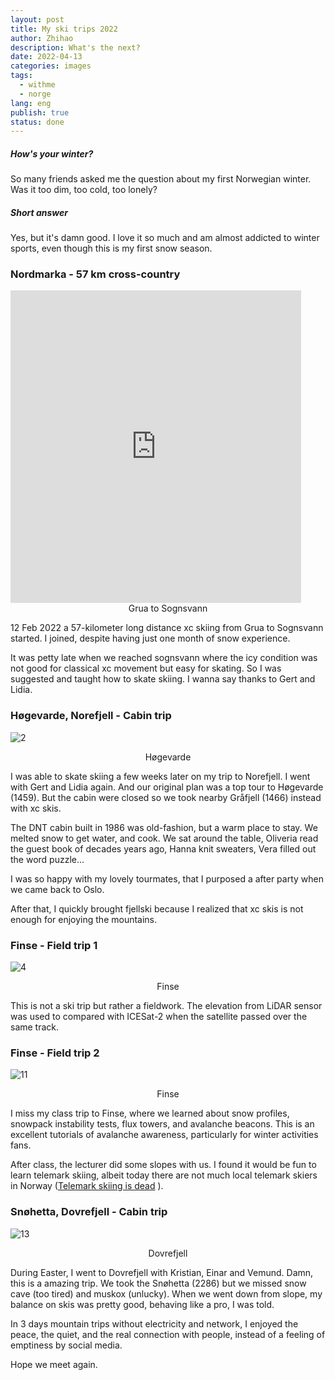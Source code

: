 ```yaml
---
layout: post
title: My ski trips 2022
author: Zhihao
description: What's the next?
date: 2022-04-13
categories: images
tags:
  - withme
  - norge
lang: eng
publish: true
status: done
---
```

##### How's your winter?

So many friends asked me the question about my first Norwegian winter. Was it too dim, too cold, too lonely?

##### Short answer

Yes, but it's damn good. I love it so much and am almost addicted to winter sports, even though this is my first snow season.



### Nordmarka - 57 km cross-country

<iframe src='https://connect.garmin.com/modern/activity/embed/8284575517' title='Lunner Cross Country Classic Skiing' width='465' height='500' frameborder='0'></iframe>

<center>Grua to Sognsvann </center>

12 Feb 2022 a 57-kilometer long distance xc skiing from Grua to Sognsvann started. I joined, despite having just one month of snow experience. 

It was petty late when we reached sognsvann where the icy condition was not good for classical xc movement but easy for skating. So I was suggested and taught how to skate skiing. I wanna say thanks to Gert and Lidia.

### Høgevarde, Norefjell - Cabin trip

![2](https://drscdn.500px.org/photo/1046875037/m%3D900/v2?sig=ae448281b42dea7c59595ac48e782b15d32c111f9958983ace2605de553d803b)

<center>Høgevarde </center>

I was able to skate skiing a few weeks later on my trip to Norefjell. I went with Gert and Lidia again. And our original plan was a top tour to Høgevarde (1459). But the cabin were closed so we took nearby Gråfjell (1466) instead with xc skis.

The DNT cabin built in 1986 was old-fashion, but a warm place to stay. We melted snow to get water, and cook. We sat around the table, Oliveria read the guest book of decades years ago, Hanna knit sweaters, Vera filled out the word puzzle...

I was so happy with my lovely tourmates, that I purposed a after party when we came back to Oslo.

After that, I quickly brought fjellski because I realized that xc skis is not enough for enjoying the mountains.

### Finse - Field trip 1

![4](https://drscdn.500px.org/photo/1046875107/m%3D900/v2?sig=919c366d3ee448b1151d25f548c24a9a9cbde956f80ab7652fea416cfa66dcac)

<center>Finse</center>

This is not a ski trip but rather a fieldwork. The elevation from LiDAR sensor was used to compared with ICESat-2 when the satellite passed over the same track.



### Finse - Field trip 2

![11](https://drscdn.500px.org/photo/1046875109/m%3D900/v2?sig=b3c63ca312b26a8b5e8ba1a8a46a1c55f9f09b2e02c4a1083610ce90082d401e)

<center>Finse</center>

I miss my class trip to Finse, where we learned about snow profiles, snowpack instability tests, flux towers, and avalanche beacons. This is an excellent tutorials of avalanche awareness, particularly for winter activities fans.

After class, the lecturer did some slopes with us. I found it would be fun to learn telemark skiing, albeit  today there are not much local telemark skiers in Norway ([Telemark skiing is dead](https://trewgear.com/blogs/happenings/why-i-stille-telly-the-art-of-telemark-skiing) ).



### Snøhetta, Dovrefjell  - Cabin trip

![13](https://drscdn.500px.org/photo/1046875160/m%3D900/v2?sig=1c994fa3ec23cf87a316b85aa69436503c4f606ccbd5c115f0f0a922a05f9798)

<center>Dovrefjell</center>

During Easter, I went to Dovrefjell with Kristian, Einar and Vemund. Damn, this is a amazing trip. We took the Snøhetta (2286) but we missed snow cave (too tired) and muskox (unlucky). When we went down from slope, my balance on skis was pretty good, behaving like a pro, I was told.

In 3 days mountain trips without electricity and network, I enjoyed the peace, the quiet, and the real connection with people, instead of a feeling of emptiness by social media. 

Hope we meet again.

